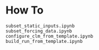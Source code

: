 # How To

```{nbgallery}
subset_static_inputs.ipynb
subset_forcing_data.ipynb
configure_clm_from_template.ipynb
build_run_from_template.ipynb
```
